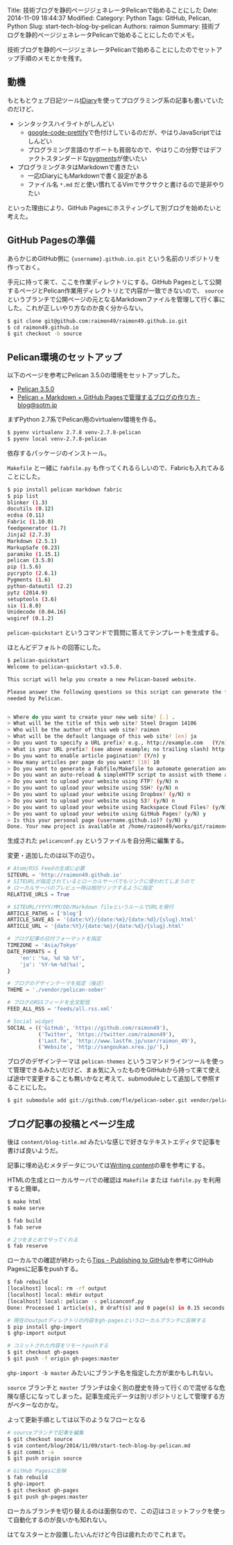 Title: 技術ブログを静的ページジェネレータPelicanで始めることにした
Date: 2014-11-09 18:44:37
Modified:
Category: Python
Tags: GitHub, Pelican, Python
Slug: start-tech-blog-by-pelican
Authors: raimon
Summary: 技術ブログを静的ページジェネレータPelicanで始めることにしたのでメモ。

技術ブログを静的ページジェネレータPelicanで始めることにしたのでセットアップ手順のメモとかを残す。

## 動機

もともとウェブ日記ツール[tDiary](http://www.tdiary.org/)を使ってプログラミング系の記事も書いていたのだけど、

* シンタックスハイライトがしんどい
    * [google-code-prettify](https://code.google.com/p/google-code-prettify/)で色付けしているのだが、やはりJavaScriptではしんどい
    * プログラミング言語のサポートも貧弱なので、やはりこの分野ではデファクトスタンダードな[pygments](http://pygments.org/)が使いたい
* プログラミングネタはMarkdownで書きたい
    * 一応tDiaryにもMarkdownで書く設定がある
    * ファイル名 `*.md` だと使い慣れてるVimでサクサクと書けるので是非やりたい

といった理由により、GitHub Pagesにホスティングして別ブログを始めたいと考えた。

## GitHub Pagesの準備

あらかじめGitHub側に `{username}.github.io.git` という名前のリポジトリを作っておく。

手元に持って来て、ここを作業ディレクトリにする。GitHub Pagesとして公開するページとPelican作業用ディレクトリとで内容が一致できないので、 `source` というブランチで公開ページの元となるMarkdownファイルを管理して行く事にした。これが正しいやり方なのか良く分からない。

```bash
$ git clone git@github.com:raimon49/raimon49.github.io.git
$ cd raimon49.github.io
$ git checkout -b source
```

## Pelican環境のセットアップ

以下のページを参考にPelican 3.5.0の環境をセットアップした。

* [Pelican 3.5.0](http://docs.getpelican.com/en/3.5.0/)
* [Pelican + Markdown + GitHub Pagesで管理するブログの作り方 - blog@sotm.jp](http://blog.sotm.jp/2014/01/04/Pelican-Markdown-GithubPages-install-guide/ "Pelican + Markdown + GitHub Pagesで管理するブログの作り方 - blog@sotm.jp")

まずPython 2.7系でPelican用のvirtualenv環境を作る。

```bash
$ pyenv virtualenv 2.7.8 venv-2.7.8-pelican
$ pyenv local venv-2.7.8-pelican
```

依存するパッケージのインストール。

`Makefile` と一緒に `fabfile.py` も作ってくれるらしいので、Fabricも入れてみることにした。

```bash
$ pip install pelican markdown fabric
$ pip list
blinker (1.3)
docutils (0.12)
ecdsa (0.11)
Fabric (1.10.0)
feedgenerator (1.7)
Jinja2 (2.7.3)
Markdown (2.5.1)
MarkupSafe (0.23)
paramiko (1.15.1)
pelican (3.5.0)
pip (1.5.6)
pycrypto (2.6.1)
Pygments (1.6)
python-dateutil (2.2)
pytz (2014.9)
setuptools (3.6)
six (1.8.0)
Unidecode (0.04.16)
wsgiref (0.1.2)
```

`pelican-quickstart` というコマンドで質問に答えてテンプレートを生成する。

ほとんどデフォルトの回答にした。

```bash
$ pelican-quickstart
Welcome to pelican-quickstart v3.5.0.

This script will help you create a new Pelican-based website.

Please answer the following questions so this script can generate the files
needed by Pelican.


> Where do you want to create your new web site? [.] .
> What will be the title of this web site? Steel Dragon 14106
> Who will be the author of this web site? raimon
> What will be the default language of this web site? [en] ja
> Do you want to specify a URL prefix? e.g., http://example.com   (Y/n) y
> What is your URL prefix? (see above example; no trailing slash) http://raimon49.github.io
> Do you want to enable article pagination? (Y/n) y
> How many articles per page do you want? [10] 10
> Do you want to generate a Fabfile/Makefile to automate generation and publishing? (Y/n) y
> Do you want an auto-reload & simpleHTTP script to assist with theme and site development? (Y/n) y
> Do you want to upload your website using FTP? (y/N) n
> Do you want to upload your website using SSH? (y/N) n
> Do you want to upload your website using Dropbox? (y/N) n
> Do you want to upload your website using S3? (y/N) n
> Do you want to upload your website using Rackspace Cloud Files? (y/N) n
> Do you want to upload your website using GitHub Pages? (y/N) y
> Is this your personal page (username.github.io)? (y/N) y
Done. Your new project is available at /home/raimon49/works/git/raimon49.github.io
```

生成された `pelicanconf.py` というファイルを自分用に編集する。

変更・追加したのは以下の辺り。

```python
# Atom/RSS Feedの生成に必要
SITEURL = 'http://raimon49.github.io'
# SITEURLが指定されているとローカルサーバでもリンクに使われてしまうので
# ローカルサーバのプレビュー時は相対リンクするように指定
RELATIVE_URLS = True

# SITEURL/YYYY/MM/DD/Markdown fileというルールでURLを発行
ARTICLE_PATHS = ['blog']
ARTICLE_SAVE_AS = '{date:%Y}/{date:%m}/{date:%d}/{slug}.html'
ARTICLE_URL = '{date:%Y}/{date:%m}/{date:%d}/{slug}.html'

# ブログ記事の日付フォーマットを指定
TIMEZONE = 'Asia/Tokyo'
DATE_FORMATS = {
    'en': '%a, %d %b %Y',
    'ja': '%Y-%m-%d(%a)',
}

# ブログのデザインテーマを指定（後述）
THEME = './vendor/pelican-sober'

# ブログのRSSフィードを全文配信
FEED_ALL_RSS = 'feeds/all.rss.xml'

# Social widget
SOCIAL = (('GitHub', 'https://github.com/raimon49'),
          ('Twitter', 'https://twitter.com/raimon49'),
          ('Last.fm', 'http://www.lastfm.jp/user/raimon_49'),
          ('Website', 'http://sangoukan.xrea.jp/'),)

```

ブログのデザインテーマは `pelican-themes` というコマンドラインツールを使って管理できるみたいだけど、まぁ気に入ったものをGitHubから持って来て使えば途中で変更することも無いかなと考えて、submoduleとして追加して参照することにした。

```bash
$ git submodule add git://github.com/fle/pelican-sober.git vendor/pelican-sober
```

## ブログ記事の投稿とページ生成

後は `content/blog-title.md` みたいな感じで好きなテキストエディタで記事を書けば良いようだ。

記事に埋め込むメタデータについては[Writing content](http://docs.getpelican.com/en/3.5.0/content.html)の章を参考にする。

HTMLの生成とローカルサーバでの確認は `Makefile` または `fabfile.py` を利用すると簡単。

```bash
$ make html
$ make serve

$ fab build
$ fab serve

# 2つをまとめてやってくれる
$ fab reserve
```

ローカルでの確認が終わったら[Tips - Publishing to GitHub](http://docs.getpelican.com/en/3.5.0/tips.html)を参考にGitHub Pagesに記事をpushする。

```bash
$ fab rebuild
[localhost] local: rm -rf output
[localhost] local: mkdir output
[localhost] local: pelican -s pelicanconf.py
Done: Processed 1 article(s), 0 draft(s) and 0 page(s) in 0.15 seconds.

# 現在のoutputディレクトリの内容をgh-pagesというローカルブランチに反映する
$ pip install ghp-import
$ ghp-import output

# コミットされた内容をリモートpushする
$ git checkout gh-pages
$ git push -f origin gh-pages:master
```

`ghp-import -b master` みたいにブランチ名を指定した方が楽かもしれない。

`source` ブランチと `master` ブランチは全く別の歴史を持って行くので混ぜるな危険な感じになってしまった。記事生成元データは別リポジトリとして管理する方がベターなのかな。

よって更新手順としては以下のようなフローとなる

```bash
# sourceブランチで記事を編集
$ git checkout source
$ vim content/blog/2014/11/09/start-tech-blog-by-pelican.md
$ git commit -a
$ git push origin source

# GitHub Pagesに反映
$ fab rebuild
$ ghp-import
$ git checkout gh-pages
$ git push gh-pages:master
```

ローカルブランチを切り替えるのは面倒なので、この辺はコミットフックを使って自動化するのが良いかも知れない。

はてなスターとか設置したいんだけど今日は疲れたのでこれまで。
